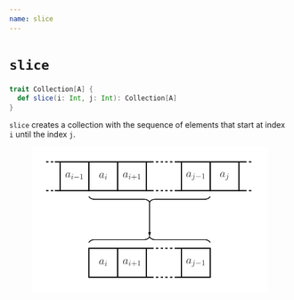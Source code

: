 ```yaml
---
name: slice
---
```


# `slice`

~~~ scala
trait Collection[A] {
  def slice(i: Int, j: Int): Collection[A]
}
~~~

`slice` creates a collection with the sequence of elements that start at index `i` until the index `j`.

<figure class="diagram">
  <img src="images/slice.svg" alt="slice function">
  <!-- <figcaption class="diagram-desc"></figcaption> -->
</figure>
